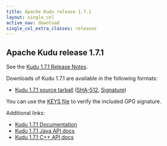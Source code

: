 ```yaml
---
title: Apache Kudu release 1.7.1
layout: single_col
active_nav: download
single_col_extra_classes: releases
---
```


<!--

Licensed to the Apache Software Foundation (ASF) under one
or more contributor license agreements.  See the NOTICE file
distributed with this work for additional information
regarding copyright ownership.  The ASF licenses this file
to you under the Apache License, Version 2.0 (the
"License"); you may not use this file except in compliance
with the License.  You may obtain a copy of the License at

  http://www.apache.org/licenses/LICENSE-2.0

Unless required by applicable law or agreed to in writing,
software distributed under the License is distributed on an
"AS IS" BASIS, WITHOUT WARRANTIES OR CONDITIONS OF ANY
KIND, either express or implied.  See the License for the
specific language governing permissions and limitations
under the License.

-->

## Apache Kudu release 1.7.1

See the [Kudu 1.7.1 Release Notes](docs/release_notes.html).

Downloads of Kudu 1.7.1 are available in the following formats:

* [Kudu 1.7.1 source tarball](https://archive.apache.org/dist/kudu/1.7.1/apache-kudu-1.7.1.tar.gz)
  ([SHA-512](https://archive.apache.org/dist/kudu/1.7.1/apache-kudu-1.7.1.tar.gz.sha512),
  [Signature](https://archive.apache.org/dist/kudu/1.7.1/apache-kudu-1.7.1.tar.gz.asc))

You can use the [KEYS file](https://www.apache.org/dist/kudu/KEYS) to verify the included GPG signature.

Additional links:

* [Kudu 1.7.1 Documentation](docs/)
* [Kudu 1.7.1 Java API docs](apidocs/)
* [Kudu 1.7.1 C++ API docs](cpp-client-api/)

